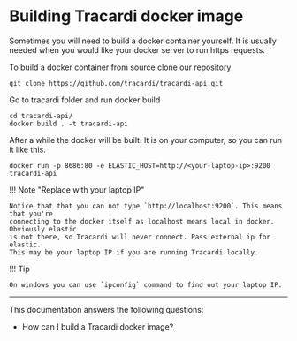 # Building Tracardi docker image

Sometimes you will need to build a docker container yourself. 
It is usually needed when you would like your docker server to run https requests. 

To build a docker container from source clone our repository

```
git clone https://github.com/tracardi/tracardi-api.git
```

Go to tracardi folder and run docker build

```
cd tracardi-api/
docker build . -t tracardi-api
```

After a while the docker will be built. It is on your computer, so you can run it like this.

```
docker run -p 8686:80 -e ELASTIC_HOST=http://<your-laptop-ip>:9200 tracardi-api
```

!!! Note "Replace <your-laptop-ip> with your laptop IP"

    Notice that that you can not type `http://localhost:9200`. This means that you're
    connecting to the docker itself as localhost means local in docker. Obviously elastic 
    is not there, so Tracardi will never connect. Pass external ip for elastic. 
    This may be your laptop IP if you are running Tracardi locally.

!!! Tip 
    
    On windows you can use `ipconfig` command to find out your laptop IP.
    
---
This documentation answers the following questions:
    
* How can I build a Tracardi docker image?

